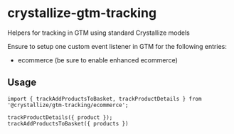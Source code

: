 # crystallize-gtm-tracking

Helpers for tracking in GTM using standard Crystallize models

Ensure to setup one custom event listener in GTM for the following entries:

* ecommerce (be sure to enable enhanced ecommerce)

## Usage

```
import { trackAddProductsToBasket, trackProductDetails } from '@crystallize/gtm-tracking/ecommerce';

trackProductDetails({ product });
trackAddProductsToBasket({ products })
```
